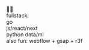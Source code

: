 👋🏼 <br>
fullstack: <br>
go <br>
js/react/next <br>
python data/ml <br>
also fun: webflow + gsap + r3f <br>
